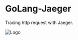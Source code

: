 # GoLang-Jaeger
Tracing http request with Jaeger.

![Logo](https://www.jaegertracing.io/img/jaeger-logo.png) 

